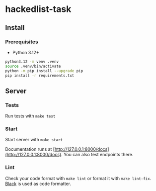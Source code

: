 # hackedlist-task


## Install

### Prerequisites
- Python 3.12+

```bash
python3.12 -m venv .venv
source .venv/bin/activate
python -m pip install --upgrade pip
pip install -r requirements.txt
```

## Server

### Tests
Run tests with `make test`

### Start
Start server with `make start`

Documentation runs at [http://127.0.0.1:8000/docs](http://127.0.0.1:8000/docs). You can also test endpoints there.

### Lint
Check your code format with `make lint` or format it with `make lint-fix`.
[Black](https://black.readthedocs.io/en/stable/) is used as code formatter.
